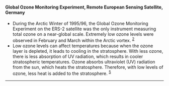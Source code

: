 #### Global Ozone Monitoring Experiment, Remote European Sensing Satellite, Germany
- During the Arctic Winter of 1995/96, the Global Ozone Monitoring Experiment on the ERS-2 satellite was the only instrument measuring total ozone on a near-global scale. Extremely low ozone levels were observed in February and March within the Arctic vortex. <sup>[2]</sup>
- Low ozone levels can affect temperatures because when the ozone layer is depleted, it leads to cooling in the stratosphere. With less ozone, there is less absorption of UV radiation, which results in cooler stratospheric temperatures. Ozone absorbs ultraviolet (UV) radiation from the sun, which heats the stratosphere. Therefore, with low levels of ozone, less heat is added to the stratosphere.  <sup>[5]</sup>

---

[1]: https://www.cpc.ncep.noaa.gov/products/special_summaries/96_1/
[2]: https://www.iup.uni-bremen.de/UVSAT_material/papers/weber_QJ2002.pdf
[3]: https://ourworldindata.org/greenhouse-gas-emissions
[4]: https://wmo.int/topics/el-nino-la-nina
[5]: https://earthobservatory.nasa.gov/features/UVB/uvb_radiation3.php
[6]: https://ntrs.nasa.gov/citations/20210001006